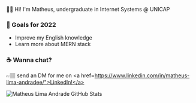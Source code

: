 👋🏽 Hi! I'm Matheus, undergraduate in Internet Systems @ UNICAP

### 🚀 Goals for 2022
<div>
  <ul>
    <li> Improve my English knowledge </li>
    <li> Learn more about MERN stack</li>
  </ul>
  </div>

### ☕  Wanna chat?
👉🏽 send an DM for me on <a href=https://www.linkedin.com/in/matheus-lima-andradee/">LinkedIn!</a>

![Matheus Lima Andrade GitHub Stats](https://github-readme-stats.vercel.app/api?username=matheuslima2f04&show_icons=true&theme=tokyonight)



